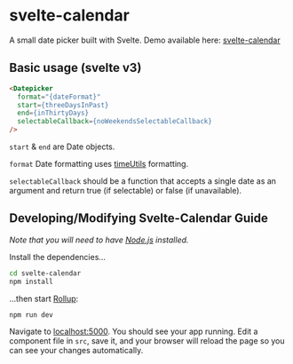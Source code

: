 # svelte-calendar

A small date picker built with Svelte.  Demo available here: [svelte-calendar](https://6edesign.github.io/svelte-calendar/)

## Basic usage (svelte v3)

```html
<Datepicker
  format="{dateFormat}"
  start={threeDaysInPast}
  end={inThirtyDays}
  selectableCallback={noWeekendsSelectableCallback}
/>
```

`start` & `end` are Date objects.

`format` Date formatting uses [timeUtils](https://github.com/6eDesign/timeUtils) formatting.

`selectableCallback` should be a function that accepts a single date as an argument and return true (if selectable) or false (if unavailable).

## Developing/Modifying Svelte-Calendar Guide

*Note that you will need to have [Node.js](https://nodejs.org) installed.*

Install the dependencies...

```bash
cd svelte-calendar
npm install
```

...then start [Rollup](https://rollupjs.org):

```bash
npm run dev
```

Navigate to [localhost:5000](http://localhost:5000). You should see your app running. Edit a component file in `src`, save it, and your browser will reload the page so you can see your changes automatically.
